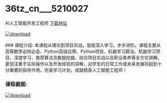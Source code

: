 # 36tz_cn___5210027
AI人工智能开发工程师
[下载地址](http://www.36tz.cn/article/5210027 "下载地址")
<br/></br>[![download](http://36tz.cn/muke_img/2020_01_1-64-300x173.png "下载地址")](http://www.36tz.cn/article/5210027 "下载地址")
<br/></br>### 课程介绍:
本课程从理论到项目实战，层层深入学习，步步进阶。课程主要从高等数学必知必会、Python高级应用、Python项目、机器学习算法、机器学习项目、深度学习、推荐算法及数据挖掘、综合项目实战以及职业素养等全方位讲解，更加注重于实际操作以及开发经验的讲解，对学生的日常工作或未来发展将起到十分重要的指导作用。完美学习计划，成就精英人工智能工程师！

### 课程截图:
[![download](http://36tz.cn/muke_img/2020_01_11-63.png "下载地址")](http://www.36tz.cn/article/5210027 "下载地址")
